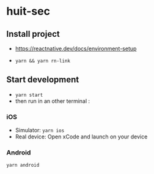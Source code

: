 # huit-sec

## Install project

- https://reactnative.dev/docs/environment-setup

- `yarn && yarn rn-link`

## Start development

- `yarn start`
- then run in an other terminal :

### iOS

- Simulator: `yarn ios`
- Real device: Open xCode and launch on your device

### Android

`yarn android`
